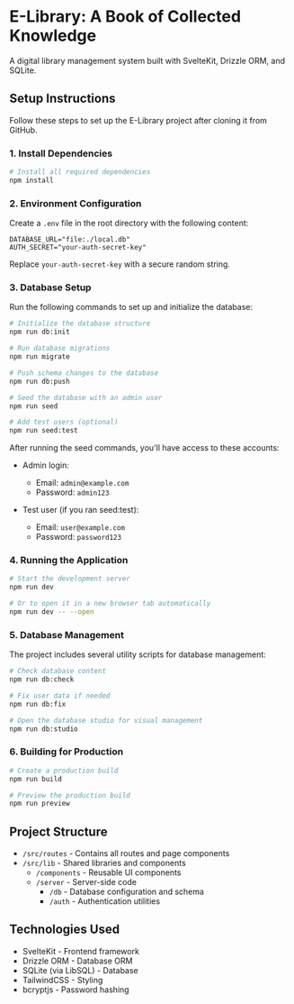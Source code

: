 # E-Library: A Book of Collected Knowledge

A digital library management system built with SvelteKit, Drizzle ORM, and SQLite.

## Setup Instructions

Follow these steps to set up the E-Library project after cloning it from GitHub.

### 1. Install Dependencies

```bash
# Install all required dependencies
npm install
```

### 2. Environment Configuration

Create a `.env` file in the root directory with the following content:

```
DATABASE_URL="file:./local.db"
AUTH_SECRET="your-auth-secret-key"
```

Replace `your-auth-secret-key` with a secure random string.

### 3. Database Setup

Run the following commands to set up and initialize the database:

```bash
# Initialize the database structure
npm run db:init

# Run database migrations
npm run migrate

# Push schema changes to the database
npm run db:push

# Seed the database with an admin user
npm run seed

# Add test users (optional)
npm run seed:test
```

After running the seed commands, you'll have access to these accounts:

- Admin login:
  - Email: `admin@example.com`
  - Password: `admin123`

- Test user (if you ran seed:test):
  - Email: `user@example.com`
  - Password: `password123`

### 4. Running the Application

```bash
# Start the development server
npm run dev

# Or to open it in a new browser tab automatically
npm run dev -- --open
```

### 5. Database Management

The project includes several utility scripts for database management:

```bash
# Check database content
npm run db:check

# Fix user data if needed
npm run db:fix

# Open the database studio for visual management
npm run db:studio
```

### 6. Building for Production

```bash
# Create a production build
npm run build

# Preview the production build
npm run preview
```

## Project Structure

- `/src/routes` - Contains all routes and page components
- `/src/lib` - Shared libraries and components
  - `/components` - Reusable UI components
  - `/server` - Server-side code
    - `/db` - Database configuration and schema
    - `/auth` - Authentication utilities

## Technologies Used

- SvelteKit - Frontend framework
- Drizzle ORM - Database ORM
- SQLite (via LibSQL) - Database
- TailwindCSS - Styling
- bcryptjs - Password hashing
